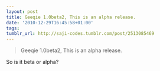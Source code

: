 ```yaml
---
layout: post
title: Geeqie 1.0beta2, This is an alpha release.
date: '2010-12-29T16:45:58+01:00'
tags: 
tumblr_url: http://saji-codes.tumblr.com/post/2513085469
---
```

> Geeqie 1.0beta2, This is an alpha release.

So is it beta or alpha?
